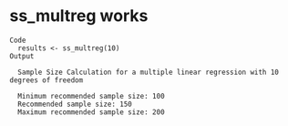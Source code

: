 # ss_multreg works

    Code
      results <- ss_multreg(10)
    Output
      
      Sample Size Calculation for a multiple linear regression with 10 degrees of freedom
       
      Minimum recommended sample size: 100 
      Recommended sample size: 150 
      Maximum recommended sample size: 200 

